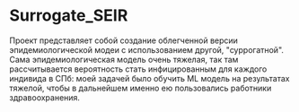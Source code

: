 # Surrogate_SEIR

Проект представляет собой создание облегченной версии эпидемиологической модеи с использованием другой, "суррогатной".
Сама эпидемиологическая модель очень тяжелая, так там рассчитывается вероятность стать инфицированным для каждого индивида в СПб: моей задачей было обучить  ML модель на результатах тяжелой, чтобы в дальнейшем именно ею пользовались работники здравоохранения.  
